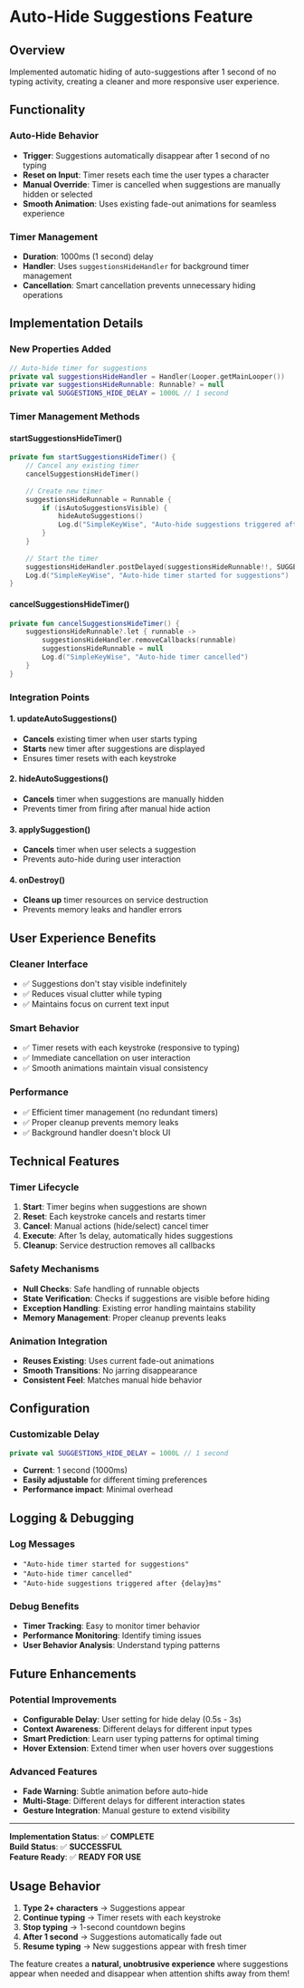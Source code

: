 # Auto-Hide Suggestions Feature

## Overview
Implemented automatic hiding of auto-suggestions after 1 second of no typing activity, creating a cleaner and more responsive user experience.

## Functionality

### **Auto-Hide Behavior**
- **Trigger**: Suggestions automatically disappear after 1 second of no typing
- **Reset on Input**: Timer resets each time the user types a character
- **Manual Override**: Timer is cancelled when suggestions are manually hidden or selected
- **Smooth Animation**: Uses existing fade-out animations for seamless experience

### **Timer Management**
- **Duration**: 1000ms (1 second) delay
- **Handler**: Uses `suggestionsHideHandler` for background timer management
- **Cancellation**: Smart cancellation prevents unnecessary hiding operations

## Implementation Details

### **New Properties Added**
```kotlin
// Auto-hide timer for suggestions
private val suggestionsHideHandler = Handler(Looper.getMainLooper())
private var suggestionsHideRunnable: Runnable? = null
private val SUGGESTIONS_HIDE_DELAY = 1000L // 1 second
```

### **Timer Management Methods**

#### **startSuggestionsHideTimer()**
```kotlin
private fun startSuggestionsHideTimer() {
    // Cancel any existing timer
    cancelSuggestionsHideTimer()
    
    // Create new timer
    suggestionsHideRunnable = Runnable {
        if (isAutoSuggestionsVisible) {
            hideAutoSuggestions()
            Log.d("SimpleKeyWise", "Auto-hide suggestions triggered after ${SUGGESTIONS_HIDE_DELAY}ms")
        }
    }
    
    // Start the timer
    suggestionsHideHandler.postDelayed(suggestionsHideRunnable!!, SUGGESTIONS_HIDE_DELAY)
    Log.d("SimpleKeyWise", "Auto-hide timer started for suggestions")
}
```

#### **cancelSuggestionsHideTimer()**
```kotlin
private fun cancelSuggestionsHideTimer() {
    suggestionsHideRunnable?.let { runnable ->
        suggestionsHideHandler.removeCallbacks(runnable)
        suggestionsHideRunnable = null
        Log.d("SimpleKeyWise", "Auto-hide timer cancelled")
    }
}
```

### **Integration Points**

#### **1. updateAutoSuggestions()**
- **Cancels** existing timer when user starts typing
- **Starts** new timer after suggestions are displayed
- Ensures timer resets with each keystroke

#### **2. hideAutoSuggestions()**
- **Cancels** timer when suggestions are manually hidden
- Prevents timer from firing after manual hide action

#### **3. applySuggestion()**
- **Cancels** timer when user selects a suggestion
- Prevents auto-hide during user interaction

#### **4. onDestroy()**
- **Cleans up** timer resources on service destruction
- Prevents memory leaks and handler errors

## User Experience Benefits

### **Cleaner Interface**
- ✅ Suggestions don't stay visible indefinitely
- ✅ Reduces visual clutter while typing
- ✅ Maintains focus on current text input

### **Smart Behavior**
- ✅ Timer resets with each keystroke (responsive to typing)
- ✅ Immediate cancellation on user interaction
- ✅ Smooth animations maintain visual consistency

### **Performance**
- ✅ Efficient timer management (no redundant timers)
- ✅ Proper cleanup prevents memory leaks
- ✅ Background handler doesn't block UI

## Technical Features

### **Timer Lifecycle**
1. **Start**: Timer begins when suggestions are shown
2. **Reset**: Each keystroke cancels and restarts timer
3. **Cancel**: Manual actions (hide/select) cancel timer
4. **Execute**: After 1s delay, automatically hides suggestions
5. **Cleanup**: Service destruction removes all callbacks

### **Safety Mechanisms**
- **Null Checks**: Safe handling of runnable objects
- **State Verification**: Checks if suggestions are visible before hiding
- **Exception Handling**: Existing error handling maintains stability
- **Memory Management**: Proper cleanup prevents leaks

### **Animation Integration**
- **Reuses Existing**: Uses current fade-out animations
- **Smooth Transitions**: No jarring disappearance
- **Consistent Feel**: Matches manual hide behavior

## Configuration

### **Customizable Delay**
```kotlin
private val SUGGESTIONS_HIDE_DELAY = 1000L // 1 second
```
- **Current**: 1 second (1000ms)
- **Easily adjustable** for different timing preferences
- **Performance impact**: Minimal overhead

## Logging & Debugging

### **Log Messages**
- `"Auto-hide timer started for suggestions"`
- `"Auto-hide timer cancelled"`
- `"Auto-hide suggestions triggered after {delay}ms"`

### **Debug Benefits**
- **Timer Tracking**: Easy to monitor timer behavior
- **Performance Monitoring**: Identify timing issues
- **User Behavior Analysis**: Understand typing patterns

## Future Enhancements

### **Potential Improvements**
- **Configurable Delay**: User setting for hide delay (0.5s - 3s)
- **Context Awareness**: Different delays for different input types
- **Smart Prediction**: Learn user typing patterns for optimal timing
- **Hover Extension**: Extend timer when user hovers over suggestions

### **Advanced Features**
- **Fade Warning**: Subtle animation before auto-hide
- **Multi-Stage**: Different delays for different interaction states
- **Gesture Integration**: Manual gesture to extend visibility

---

**Implementation Status**: ✅ **COMPLETE**  
**Build Status**: ✅ **SUCCESSFUL**  
**Feature Ready**: ✅ **READY FOR USE**

## Usage Behavior
1. **Type 2+ characters** → Suggestions appear
2. **Continue typing** → Timer resets with each keystroke
3. **Stop typing** → 1-second countdown begins
4. **After 1 second** → Suggestions automatically fade out
5. **Resume typing** → New suggestions appear with fresh timer

The feature creates a **natural, unobtrusive experience** where suggestions appear when needed and disappear when attention shifts away from them! 